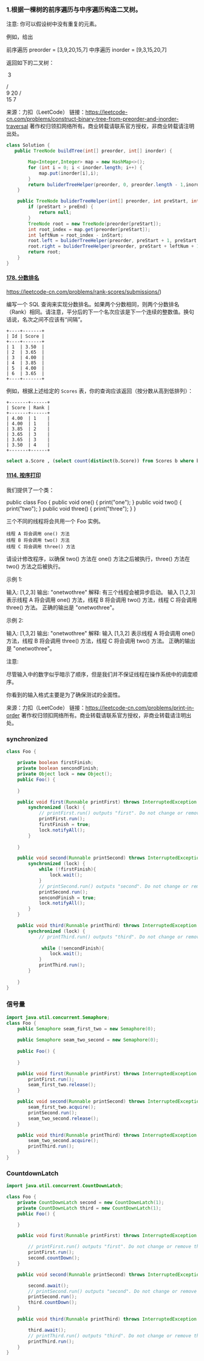 ### 1.根据一棵树的前序遍历与中序遍历构造二叉树。

注意:
你可以假设树中没有重复的元素。

例如，给出

前序遍历 preorder = [3,9,20,15,7]
中序遍历 inorder = [9,3,15,20,7]

返回如下的二叉树：

​	3

   / \
  9  20
    /  \
   15   7

来源：力扣（LeetCode）
链接：https://leetcode-cn.com/problems/construct-binary-tree-from-preorder-and-inorder-traversal
著作权归领扣网络所有。商业转载请联系官方授权，非商业转载请注明出处。



```java
class Solution {
   public TreeNode buildTree(int[] preorder, int[] inorder) {

        Map<Integer,Integer> map = new HashMap<>();
        for (int i = 0; i < inorder.length; i++) {
            map.put(inorder[i],i);
        }
        return buliderTreeHelper(preorder, 0, preorder.length - 1,inorder, 0, inorder.length - 1, map);
    }

    public TreeNode buliderTreeHelper(int[] preorder, int preStart, int preEnd, int[] inorder, int inStart, int inEnd, Map<Integer,Integer> map) {
        if (preStart > preEnd) {
            return null;
        }
        TreeNode root = new TreeNode(preorder[preStart]);
        int root_index = map.get(preorder[preStart]);
        int leftNum = root_index - inStart;
        root.left = buliderTreeHelper(preorder, preStart + 1, preStart + leftNum, inorder, inStart, root_index - 1 ,map);
        root.right = buliderTreeHelper(preorder, preStart + leftNum + 1, preEnd, inorder, root_index + 1, inEnd, map);
        return root;
    }
}
```

#### [178. 分数排名](https://leetcode-cn.com/problems/rank-scores/)

https://leetcode-cn.com/problems/rank-scores/submissions/)

编写一个 SQL 查询来实现分数排名。如果两个分数相同，则两个分数排名（Rank）相同。请注意，平分后的下一个名次应该是下一个连续的整数值。换句话说，名次之间不应该有“间隔”。

```
+----+-------+
| Id | Score |
+----+-------+
| 1  | 3.50  |
| 2  | 3.65  |
| 3  | 4.00  |
| 4  | 3.85  |
| 5  | 4.00  |
| 6  | 3.65  |
+----+-------+
```

例如，根据上述给定的 `Scores` 表，你的查询应该返回（按分数从高到低排列）：

```
+-------+------+
| Score | Rank |
+-------+------+
| 4.00  | 1    |
| 4.00  | 1    |
| 3.85  | 2    |
| 3.65  | 3    |
| 3.65  | 3    |
| 3.50  | 4    |
+-------+------+
```

```sql
select a.Score , (select count(distinct(b.Score)) from Scores b where b.Score >= a.Score) Rank form Scores a order by a.Score desc;
```

#### [1114. 按序打印](https://leetcode-cn.com/problems/print-in-order/)

我们提供了一个类：

public class Foo {
  public void one() { print("one"); }
  public void two() { print("two"); }
  public void three() { print("three"); }
}

三个不同的线程将会共用一个 Foo 实例。

    线程 A 将会调用 one() 方法
    线程 B 将会调用 two() 方法
    线程 C 将会调用 three() 方法

请设计修改程序，以确保 two() 方法在 one() 方法之后被执行，three() 方法在 two() 方法之后被执行。

 

示例 1:

输入: [1,2,3]
输出: "onetwothree"
解释: 
有三个线程会被异步启动。
输入 [1,2,3] 表示线程 A 将会调用 one() 方法，线程 B 将会调用 two() 方法，线程 C 将会调用 three() 方法。
正确的输出是 "onetwothree"。

示例 2:

输入: [1,3,2]
输出: "onetwothree"
解释: 
输入 [1,3,2] 表示线程 A 将会调用 one() 方法，线程 B 将会调用 three() 方法，线程 C 将会调用 two() 方法。
正确的输出是 "onetwothree"。

 

注意:

尽管输入中的数字似乎暗示了顺序，但是我们并不保证线程在操作系统中的调度顺序。

你看到的输入格式主要是为了确保测试的全面性。

来源：力扣（LeetCode）
链接：https://leetcode-cn.com/problems/print-in-order
著作权归领扣网络所有。商业转载请联系官方授权，非商业转载请注明出处。

### synchronized

```java
class Foo {

    private boolean firstFinish;
    private boolean sencondFinish;
    private Object lock = new Object();
    public Foo() {
        
    }

    public void first(Runnable printFirst) throws InterruptedException {
        synchronized (lock) {
            // printFirst.run() outputs "first". Do not change or remove this line.
            printFirst.run();
            firstFinish = true;
            lock.notifyAll();
        }
        
    }

    public void second(Runnable printSecond) throws InterruptedException {
        synchronized (lock) {
            while (!firstFinish){
                lock.wait();
            }
            // printSecond.run() outputs "second". Do not change or remove this line.
            printSecond.run();
            sencondFinish = true;
            lock.notifyAll();
        }
    }

    public void third(Runnable printThird) throws InterruptedException {
        synchronized (lock) {
            // printThird.run() outputs "third". Do not change or remove this line.
            
             while (!sencondFinish){
                lock.wait();
            }
            printThird.run();
        }
        
    }
}
```

### 信号量

```java
import java.util.concurrent.Semaphore;
class Foo {
    public Semaphore seam_first_two = new Semaphore(0);
    
    public Semaphore seam_two_second = new Semaphore(0);
    
    public Foo() {
        
    }

    public void first(Runnable printFirst) throws InterruptedException {
        printFirst.run();
        seam_first_two.release();
    }

    public void second(Runnable printSecond) throws InterruptedException {
        seam_first_two.acquire();
        printSecond.run();
        seam_two_second.release();
    }

    public void third(Runnable printThird) throws InterruptedException {
        seam_two_second.acquire();
        printThird.run();
    }
}
```

### CountdownLatch

```java
import java.util.concurrent.CountDownLatch;

class Foo {
    private CountDownLatch second = new CountDownLatch(1);
    private CountDownLatch third = new CountDownLatch(1);
    public Foo() {

    }

    public void first(Runnable printFirst) throws InterruptedException {

        // printFirst.run() outputs "first". Do not change or remove this line.
        printFirst.run();
        second.countDown();
    }

    public void second(Runnable printSecond) throws InterruptedException {

        second.await();
        // printSecond.run() outputs "second". Do not change or remove this line.
        printSecond.run();
        third.countDown();
    }

    public void third(Runnable printThird) throws InterruptedException {

        third.await();
        // printThird.run() outputs "third". Do not change or remove this line.
        printThird.run();
    }
}
```

